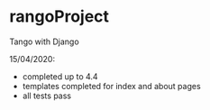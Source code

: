 # rangoProject
Tango with Django


15/04/2020:
- completed up to 4.4
- templates completed for index and about pages
- all tests pass
